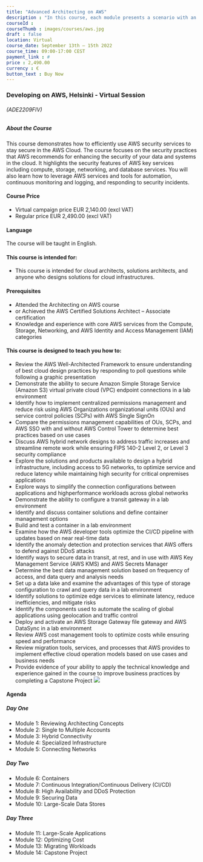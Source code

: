 ```yaml
---
title: "Advanced Architecting on AWS"
description : "In this course, each module presents a scenario with an architectural challenge to be solved. You will examine available AWS services and features as solutions to the problem. You will gain insights by participating in problem-based discussions and learning about the AWS services that you could apply to meet the challenges."
courseId : 
courseThumb : images/courses/aws.jpg
draft : false
location: Virtual
course_date: September 13th – 15th 2022
course_time: 09:00-17:00 CEST
payment_link : #
price : 2,490.00
currency : €
button_text : Buy Now 
---
```



### Developing on AWS, Helsinki - Virtual Session

###### (ADE2209FIV)

##### About the Course

This course demonstrates how to efficiently use AWS security services to stay secure in the AWS Cloud. The course focuses on the security practices that AWS recommends for enhancing the security of your data and systems in the cloud. It highlights the security features of AWS key services including compute, storage, networking, and database services. You will also learn how to leverage AWS services and tools for automation, continuous monitoring and logging, and responding to security incidents.

#### Course Price 

* Virtual campaign price EUR 2,140.00 (excl VAT)
* Regular price EUR 2,490.00 (excl VAT)

#### Language

The course will be taught in English.

#### This course is intended for:

* This course is intended for cloud architects, solutions architects, and anyone who designs solutions for cloud infrastructures.

#### Prerequisites

* Attended the Architecting on AWS course
* or Achieved the AWS Certified Solutions Architect – Associate certification
* Knowledge and experience with core AWS services from the Compute, Storage, Networking, and AWS Identity and Access Management (IAM) categories

#### This course is designed to teach you how to:

* Review the AWS Well-Architected Framework to ensure understanding of best cloud design practices by responding to poll questions while following a graphic presentation
* Demonstrate the ability to secure Amazon Simple Storage Service (Amazon S3) virtual private cloud (VPC) endpoint connections in a lab environment
* Identify how to implement centralized permissions management and reduce risk using AWS Organizations organizational units (OUs) and service control policies (SCPs) with AWS Single SignOn
* Compare the permissions management capabilities of OUs, SCPs, and AWS SSO with and without AWS Control Tower to determine best practices based on use cases
* Discuss AWS hybrid network designs to address traffic increases and streamline remote work while ensuring FIPS 140-2 Level 2, or Level 3 security compliance
* Explore the solutions and products available to design a hybrid infrastructure, including access to 5G networks, to optimize service and reduce latency while maintaining high security for critical onpremises applications
* Explore ways to simplify the connection configurations between applications and highperformance workloads across global networks
* Demonstrate the ability to configure a transit gateway in a lab environment
* Identify and discuss container solutions and define container management options
* Build and test a container in a lab environment
* Examine how the AWS developer tools optimize the CI/CD pipeline with updates based on near real-time data
* Identify the anomaly detection and protection services that AWS offers to defend against DDoS attacks
* Identify ways to secure data in transit, at rest, and in use with AWS Key Management Service (AWS KMS) and AWS Secrets Manager
* Determine the best data management solution based on frequency of access, and data query and analysis needs
* Set up a data lake and examine the advantages of this type of storage configuration to crawl and query data in a lab environment
* Identify solutions to optimize edge services to eliminate latency, reduce inefficiencies, and mitigate risks
* Identify the components used to automate the scaling of global applications using geolocation and traffic control
* Deploy and activate an AWS Storage Gateway file gateway and AWS DataSync in a lab environment
* Review AWS cost management tools to optimize costs while ensuring speed and performance
* Review migration tools, services, and processes that AWS provides to implement effective cloud operation models based on use cases and business needs
* Provide evidence of your ability to apply the technical knowledge and experience gained in the course to improve business practices by completing a Capstone Project
![](https://nordcloud.com/wp-content/uploads/2020/03/nordcloud_web_square-123.jpg#floatright)

#### Agenda

##### Day One

* Module 1: Reviewing Architecting Concepts
* Module 2: Single to Multiple Accounts
* Module 3: Hybrid Connectivity
* Module 4: Specialized Infrastructure
* Module 5: Connecting Networks

##### Day Two

* Module 6: Containers
* Module 7: Continuous Integration/Continuous Delivery (CI/CD)
* Module 8: High Availability and DDoS Protection
* Module 9: Securing Data
* Module 10: Large-Scale Data Stores

##### Day Three

* Module 11: Large-Scale Applications
* Module 12: Optimizing Cost
* Module 13: Migrating Workloads
* Module 14: Capstone Project